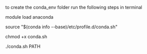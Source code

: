 to create the conda_env folder run the following steps in terminal

module load anaconda 

source "$(conda info --base)/etc/profile.d/conda.sh"

chmod +x conda.sh

./conda.sh PATH
